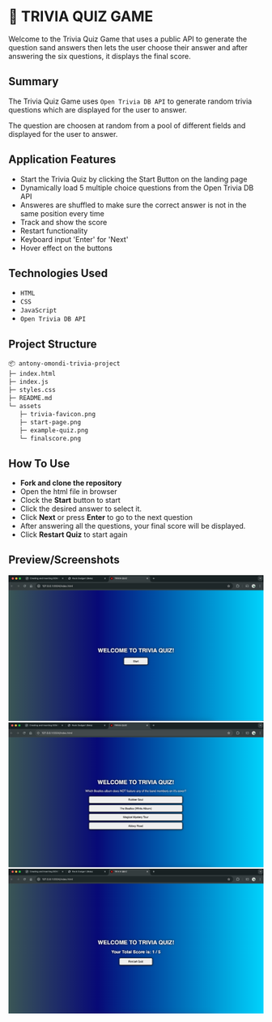 # 🧠 TRIVIA QUIZ GAME
Welcome to the Trivia Quiz Game that uses a public API to generate the question sand answers then lets the user choose their answer and after answering the six questions, it displays the final score.

## Summary
The Trivia Quiz Game uses `Open Trivia DB API` to generate random trivia questions which are displayed for the user to answer. 

The question are choosen at random from a pool of different fields and displayed for the user to answer.

## Application Features

- Start the Trivia Quiz by clicking the Start Button on the landing page
- Dynamically load 5 multiple choice questions from the Open Trivia DB API
- Answeres are shuffled to make sure the correct answer is not in the same position every time
- Track and show the score
- Restart functionality
- Keyboard input 'Enter' for 'Next'
- Hover effect on the buttons

## Technologies Used

- `HTML`
- `CSS`
- `JavaScript`
- `Open Trivia DB API`

## Project Structure
```
📦 antony-omondi-trivia-project
├─ index.html
├─ index.js
├─ styles.css
├─ README.md
└─ assets
   ├─ trivia-favicon.png
   ├─ start-page.png
   ├─ example-quiz.png
   └─ finalscore.png
```

## How To Use
- **Fork and clone the repository**
- Open the html file in browser
- Clock the **Start** button to start
- Click the desired answer to select it.
- Click **Next** or press **Enter** to go to the next question
- After answering all the questions, your final score will be displayed.
- Click **Restart Quiz** to start again

## Preview/Screenshots
![IMG](./assets/start-page.png)
![IMG](./assets/example-quiz.png)
![IMG](./assets/finalscore.png)



